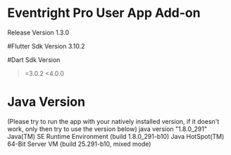 # Eventright Pro User App Add-on
Release Version 1.3.0

#Flutter Sdk Version
3.10.2

#Dart Sdk Version
>=3.0.2 <4.0.0

# Java Version
(Please try to run the app with your natively installed version, if it doesn't work, only then try to use the version below)
java version "1.8.0_291"
Java(TM) SE Runtime Environment (build 1.8.0_291-b10)
Java HotSpot(TM) 64-Bit Server VM (build 25.291-b10, mixed mode)